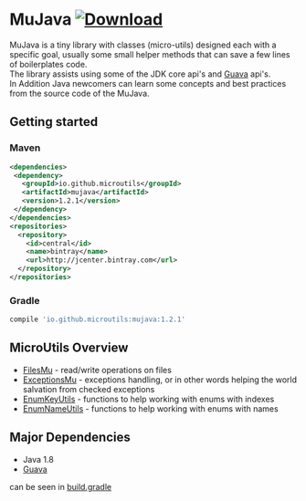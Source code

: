 # MuJava [ ![Download](https://api.bintray.com/packages/microutils/mujava/MuJava/images/download.svg) ](https://bintray.com/microutils/mujava/MuJava/_latestVersion)

MuJava is a tiny library with classes (micro-utils) designed each with a specific goal, usually some small helper methods that can save a few lines of boilerplates code.  
The library assists using some of the JDK core api's and [Guava](https://github.com/google/guava) api's.  
In Addition Java newcomers can learn some concepts and best practices from the source code of the MuJava.

## Getting started

### Maven
```xml
<dependencies>
 <dependency>
   <groupId>io.github.microutils</groupId>
   <artifactId>mujava</artifactId>
   <version>1.2.1</version>
 </dependency>
</dependencies>
<repositories>
  <repository>
    <id>central</id>
    <name>bintray</name>
    <url>http://jcenter.bintray.com</url>
  </repository>
</repositories>
```

### Gradle
```Groovy
compile 'io.github.microutils:mujava:1.2.1'
```

## MicroUtils Overview

* [FilesMu](https://github.com/MicroUtils/JavaMicroUtils/blob/master/src/main/java/mu/FilesMu.java) - read/write operations on files
* [ExceptionsMu](https://github.com/MicroUtils/JavaMicroUtils/blob/master/src/main/java/mu/ExceptionsMu.java) - exceptions handling, or in other words helping the world salvation from checked exceptions
* [EnumKeyUtils](https://github.com/MicroUtils/JavaMicroUtils/blob/master/src/main/java/mu/enums/EnumKeyUtils.java) - functions to help working with enums with indexes
* [EnumNameUtils](https://github.com/MicroUtils/JavaMicroUtils/blob/master/src/main/java/mu/enums/EnumNameUtils.java) - functions to help working with enums with names

## Major Dependencies

* Java 1.8
* [Guava](https://github.com/google/guava)
 
can be seen in [build.gradle](https://github.com/MicroUtils/MuJava/blob/master/build.gradle)

